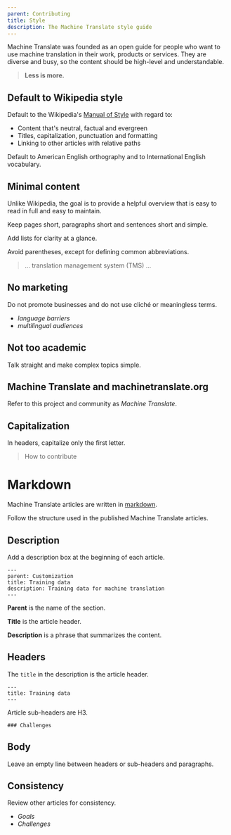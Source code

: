 ```yaml
---
parent: Contributing
title: Style
description: The Machine Translate style guide
---
```


Machine Translate was founded as an open guide for people who want to use machine translation in their work, products or services. They are diverse and busy, so the content should be high-level and understandable.

> **Less is more.**

## Default to Wikipedia style

Default to the Wikipedia's [Manual of Style](https://en.wikipedia.org/wiki/Wikipedia:Manual_of_Style) with regard to:

* Content that's neutral, factual and evergreen
* Titles, capitalization, punctuation and formatting
* Linking to other articles with relative paths

Default to American English orthography and to International English vocabulary.


## Minimal content

Unlike Wikipedia, the goal is to provide a helpful overview that is easy to read in full and easy to maintain.

Keep pages short, paragraphs short and sentences short and simple.

Add lists for clarity at a glance.

Avoid parentheses, except for defining common abbreviations.

> ... translation management system (TMS) ...


## No marketing

Do not promote businesses and do not use cliché or meaningless terms.

* _language barriers_
* _multilingual audiences_


## Not too academic

Talk straight and make complex topics simple.


## Machine Translate and machinetranslate.org

Refer to this project and community as _Machine Translate_.

## Capitalization

In headers, capitalize only the first letter.

> How to contribute

# Markdown

Machine Translate articles are written in [markdown](https://www.markdownguide.org/cheat-sheet/).

Follow the structure used in the published Machine Translate articles.


## Description

Add a description box at the beginning of each article.

```
---
parent: Customization
title: Training data
description: Training data for machine translation
---
```

**Parent** is the name of the section.

**Title** is the article header.

**Description** is a phrase that summarizes the content.


## Headers

The `title` in the description is the article header.

```
---
title: Training data
---
```

Article sub-headers are H3.

```
### Challenges
```

## Body

Leave an empty line between headers or sub-headers and paragraphs.
## Consistency

Review other articles for consistency.

- _Goals_
- _Challenges_
